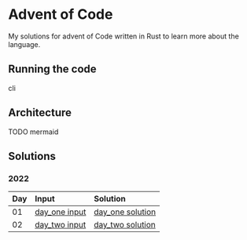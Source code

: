 # Advent of Code
My solutions for advent of Code written in Rust to learn more about the language.

## Running the code
cli

## Architecture
TODO mermaid

## Solutions
### 2022
| Day | Input | Solution | 
|:---|:---|:---|
| 01 | [day_one input](data/2022/day_01.txt) | [day_one solution](/src/solutions/year_2022/day_01.rs) |
| 02 | [day_two input](data/2022/day_02.txt) | [day_two solution](/src/solutions/year_2022/day_02.rs) |


